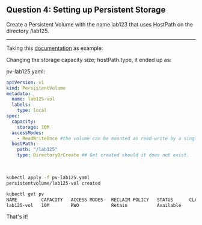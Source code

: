 ## Question 4: Setting up Persistent Storage
Create a Persistent Volume with the name lab123 that uses HostPath on the directory /lab125.

------------------------------------------------------------------------------

Taking this [documentation](https://kubernetes.io/docs/tasks/configure-pod-container/configure-persistent-volume-storage/) as example:

Changing the storage capacity size; hostPath.type, it ended up as:

pv-lab125.yaml:
```YAML
apiVersion: v1
kind: PersistentVolume
metadata:
  name: lab125-vol
  labels:
    type: local
spec:
  capacity:
    storage: 10M
  accessModes:
    - ReadWriteOnce #the volume can be mounted as read-write by a single node.
  hostPath:
    path: "/lab125"
    type: DirectoryOrCreate ## Get created should it does not exist.
```
&nbsp;


```bash
kubectl apply -f pv-lab125.yaml
persistentvolume/lab125-vol created

kubectl get pv
NAME         CAPACITY   ACCESS MODES   RECLAIM POLICY   STATUS      CLAIM   STORAGECLASS   VOLUMEATTRIBUTESCLASS   REASON   AGE
lab125-vol   10M        RWO            Retain           Available 
```

That's it!
